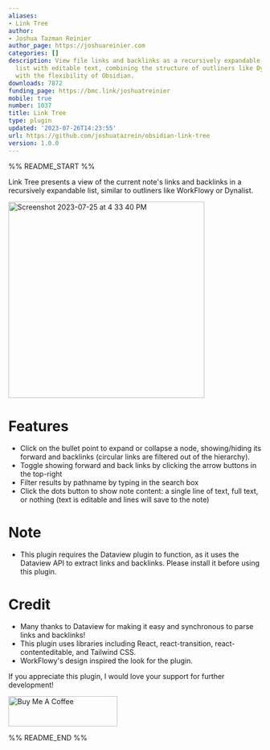 ```yaml
---
aliases:
- Link Tree
author:
- Joshua Tazman Reinier
author_page: https://joshuareinier.com
categories: []
description: View file links and backlinks as a recursively expandable, filterable
  list with editable text, combining the structure of outliners like Dynalist & WorkFlowy
  with the flexibility of Obsidian.
downloads: 7872
funding_page: https://bmc.link/joshuatreinier
mobile: true
number: 1037
title: Link Tree
type: plugin
updated: '2023-07-26T14:23:55'
url: https://github.com/joshuatazrein/obsidian-link-tree
version: 1.0.0
---
```


%% README_START %%

Link Tree presents a view of the current note's links and backlinks in a recursively expandable list, similar to outliners like WorkFlowy or Dynalist. 

<img width="390" alt="Screenshot 2023-07-25 at 4 33 40 PM" src="https://github.com/joshuatazrein/obsidian-link-tree/assets/84872947/d9cc31e2-edc5-4f94-bfc7-a79a699d6151">

# Features
- Click on the bullet point to expand or collapse a node, showing/hiding its forward and backlinks (circular links are filtered out of the hierarchy).
- Toggle showing forward and back links by clicking the arrow buttons in the top-right
- Filter results by pathname by typing in the search box
- Click the dots button to show note content: a single line of text, full text, or nothing (text is editable and lines will save to the note)

# Note
- This plugin requires the Dataview plugin to function, as it uses the Dataview API to extract links and backlinks. Please install it before using this plugin.

# Credit
- Many thanks to Dataview for making it easy and synchronous to parse links and backlinks!
- This plugin uses libraries including React, react-transition, react-contenteditable, and Tailwind CSS.
- WorkFlowy's design inspired the look for the plugin.

If you appreciate this plugin, I would love your support for further development!

<a href="https://www.buymeacoffee.com/joshuatreinier" target="_blank"><img src="https://cdn.buymeacoffee.com/buttons/v2/default-blue.png" alt="Buy Me A Coffee" style="height: 60px !important;width: 217px !important;" ></a>



%% README_END %%